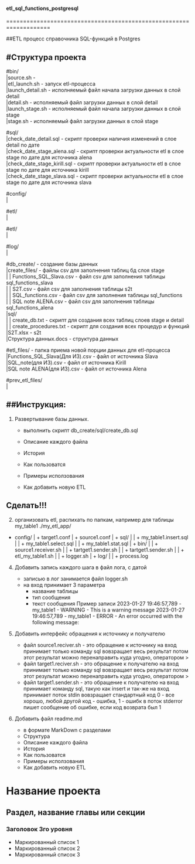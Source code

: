 #### etl_sql_functions_postgresql
===================================================================

##ETL процесс справочника SQL-функций в Postgres

#Структура проекта
-------------------------------------------------------------------
#bin/  
    |source.sh                            -   
    |etl_launch.sh                        - запуск etl-процесса  
    |launch_detail.sh                     - исполняемый файл начала загрузки данных в слой detail  
    |detail.sh                            - исполняемый файл загрузки данных в слой detail  
    |launch_stage.sh                      - исполняемый файл начала загрузки данных в слой stage  
    |stage.sh                             - исполняемый файл загрузки данных в слой stage  
      
#sql/  
    |check_date_detail.sql                - скрипт проверки наличия изменений в слое detail по дате  
    |check_date_stage_alena.sql           - скрипт проверки актуальности etl в слое stage по дате для источника alena  
    |check_date_stage_kirill.sql          - скрипт проверки актуальности etl в слое stage по дате для источника kirill  
    |check_date_stage_slava.sql           - скрипт проверки актуальности etl в слое stage по дате для источника slava  

#config/  
    |  

#etl/  
    |  
  
#etl/  
    |  
  
#log/  
    |  

#db_create/                               - создание базы данных  
    |create_files/                       - файлы csv для заполнения таблиц бд слоя stage  
    |  | Functions_SQL_Slava.csv         - файл csv для заполнения таблицы sql_functions_slava  
    |  | S2T.csv                         - файл csv для заполнения таблицы s2t  
    |  | SQL_functions.csv               - файл csv для заполнения таблицы sql_functions  
    |  | SQL note ALENA.csv              - файл csv для заполнения таблицы sql_functions_alena  
    |sql/  
    |  | create_db.txt                   - скрипт для создания всех таблиц слоев stage и detail  
    |  | create_procedures.txt           - скрипт для создания всех процедур и функций  
    |S2T.xlsx                            - s2t  
    |Структура данных.docs               - структура данных  

#etl_files/                               - папка приема новой порции данных для etl-процесса  
    |Functions_SQL_Slava(Для ИЗ).csv     - файл от источника Slava  
    |SQL_note(для ИЗ).csv                - файл от источника Kirill  
    |SQL note ALENA(для ИЗ).csv          - файл от источника Alena  

#prev_etl_files/  
    |  


##Инструкция:  
--------------------------------------------------------------------
1. Развертывание базы данных.
    - выполнить скрипт db_create/sql/create_db.sql





    - Описание каждого файла
    - История
    - Как пользоватся
    - Примеры исползования
    - Как добавить новую ETL




Сделать!!!
--------------------------------------------------------------------
2. организовать etl, распихать по папкам, например для таблицы my_table1
./my_etl_app/
  + config/
  | + target1.conf
  | + source1.conf
  | + sql/
  | | + my_table1.insert.sql
  | | + my_table1.select.sql
  | | + my_table1.stat.sql
  | + bin/
  | | + source1.receiver.sh 
  | | + tartget1.sender.sh 
  | | + tartget1.sender.sh 
  | | + etl_my_table1.sh 
  | | + logger.sh
  | + log/
  | | + process.log

4. Добавить запись каждого шага в файл лога, с датой
    * записью в лог занимается файл logger.sh
    * на вход принимает 3 параметра
        - название таблицы
        - тип сообщения
        - текст сообщения
Пример записи
2023-01-27 19:46:57,789 - my_table1 - WARNING - This is a warning message
2023-01-27 19:46:57,789 - my_table1 - ERROR - An error occurred with the following message: 

5. Добавить интерфейс обращения к источнику и получателю
    - файл source1.reciver.sh - это обращение к источнику
        на вход принимает только команду sql
        вовзращает весь результат
        потом этот результат можно перенаправить куда угодно, оператором >
    - файл target1.reciver.sh - это обращение к получателю
        на вход принимает только команду sql
        вовзращает весь результат
        потом этот результат можно перенаправить куда угодно, оператором >
    - файл target1.sender.sh - это обращение к получателю
        на вход принимает команду sql, такую как insert
        и так-же на вход принимает поток stdin
        вовзращает стандартный код 0 - все хорошо, любой другой код - ошибка, 1 - ошибк
        в поток stderror пишет сообщение об ошибке, если код возврата был 1
6. Добавить файл readme.md
    * в формате MarkDown с разделами
    - Структура
    - Описание каждого файла
    - История
    - Как пользоватся
    - Примеры исползования
    - Как добавить новую ETL
    
Название проекта
========================

Раздел, название главы или секции
------------------------

### Заголовок 3го уровня

* Маркированный список 1
* Маркированный список 2
* Маркированный список 3
